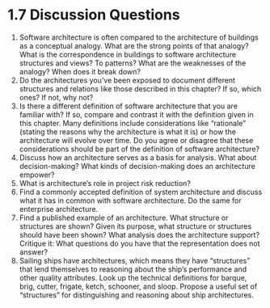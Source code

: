1.7 Discussion Questions
===

1. Software architecture is often compared to the architecture of buildings as a conceptual analogy. What are the strong points of that analogy? What is the correspondence in buildings to software architecture structures and views? To patterns? What are the weaknesses of the analogy? When does it break down?
2. Do the architectures you’ve been exposed to document different structures and relations like those described in this chapter? If so, which ones? If not, why not?
3. Is there a different definition of software architecture that you are familiar with? If so, compare and contrast it with the definition given in this chapter. Many definitions include considerations like “rationale” (stating the reasons why the architecture is what it is) or how the architecture will evolve over time. Do you agree or disagree that these considerations should be part of the definition of software architecture?
4. Discuss how an architecture serves as a basis for analysis. What about decision-making? What kinds of decision-making does an architecture empower?
5. What is architecture’s role in project risk reduction?
6. Find a commonly accepted definition of system architecture and discuss what it has in common with software architecture. Do the same for enterprise architecture.
7. Find a published example of an architecture. What structure or structures are shown? Given its purpose, what structure or structures should have been shown? What analysis does the architecture support? Critique it: What questions do you have that the representation does not answer?
8. Sailing ships have architectures, which means they have “structures” that lend themselves to reasoning about the ship’s performance and other quality attributes. Look up the technical definitions for barque, brig, cutter, frigate, ketch, schooner, and sloop. Propose a useful set of “structures” for distinguishing and reasoning about ship architectures.